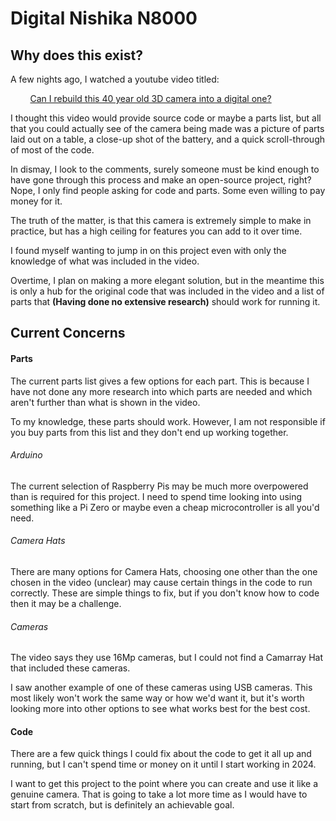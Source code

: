 # Digital Nishika N8000

## Why does this exist?

A few nights ago, I watched a youtube video titled:

        [Can I rebuild this 40 year old 3D camera into a digital one?](https://www.youtube.com/watch?v=_aofxbH0elo)

I thought this video would provide source code or maybe a parts list, but all that you could actually see of the camera being made was a picture of parts laid out on a table, a close-up shot of the battery, and a quick scroll-through of most of the code.

In dismay, I look to the comments, surely someone must be kind enough to have gone through this process and make an open-source project, right? Nope, I only find people asking for code and parts. Some even willing to pay money for it.

The truth of the matter, is that this camera is extremely simple to make in practice, but has a high ceiling for features you can add to it over time.

I found myself wanting to jump in on this project even with only the knowledge of what was included in the video.

Overtime, I plan on making a more elegant solution, but in the meantime this is only a hub for the original code that was included in the video and a list of parts that **(Having done no extensive research)** should work for running it.

## Current Concerns

#### Parts

The current parts list gives a few options for each part. This is because I have not done any more research into which parts are needed and which aren't further than what is shown in the video.

To my knowledge, these parts should work. However, I am not responsible if you buy parts from this list and they don't end up working together.

###### Arduino

The current selection of Raspberry Pis may be much more overpowered than is required for this project. I need to spend time looking into using something like a Pi Zero or maybe even a cheap microcontroller is all you'd need. 

###### Camera Hats

There are many options for Camera Hats, choosing one other than the one chosen in the video (unclear) may cause certain things in the code to run correctly. These are simple things to fix, but if you don't know how to code then it may be a challenge.

###### Cameras

The video says they use 16Mp cameras, but I could not find a Camarray Hat that included these cameras. 

I saw another example of one of these cameras using USB cameras. This most likely won't work the same way or how we'd want it, but it's worth looking more into other options to see what works best for the best cost.

#### Code

There are a few quick things I could fix about the code to get it all up and running, but I can't spend time or money on it until I start working in 2024.

I want to get this project to the point where you can create and use it like a genuine camera. That is going to take a lot more time as I would have to start from scratch, but is definitely an achievable goal.
